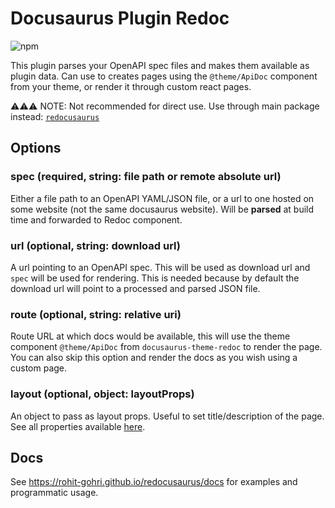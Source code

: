 # Docusaurus Plugin Redoc

![npm](https://img.shields.io/npm/v/docusaurus-plugin-redoc?style=flat-square)

This plugin parses your OpenAPI spec files and makes them available as plugin data. Can use to creates pages using the `@theme/ApiDoc` component from your theme, or render it through custom react pages.

⚠️⚠️⚠️ NOTE: Not recommended for direct use. Use through main package instead: [`redocusaurus`](https://github.com/rohit-gohri/redocusaurus)

## Options

### spec (required, string: file path or remote absolute url)

Either a file path to an OpenAPI YAML/JSON file, or a url to one hosted on some website (not the same docusaurus website). Will be **parsed** at build time and forwarded to Redoc component.

### url (optional, string: download url)

A url pointing to an OpenAPI spec. This will be used as download url and `spec` will be used for rendering. This is needed because by default the download url will point to a processed and parsed JSON file.

### route (optional, string: relative uri)

Route URL at which docs would be available, this will use the theme component `@theme/ApiDoc` from `docusaurus-theme-redoc` to render the page. You can also skip this option and render the docs as you wish using a custom page.

### layout (optional, object: layoutProps)

An object to pass as layout props. Useful to set title/description of the page. See all properties available [here](./src/options.ts#L3).

## Docs

See <https://rohit-gohri.github.io/redocusaurus/docs> for examples and programmatic usage.
